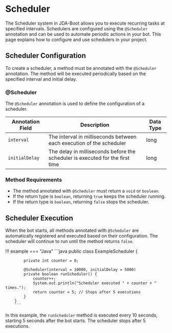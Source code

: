 # Scheduler

The Scheduler system in JDA-Boot allows you to execute recurring tasks at specified intervals. Schedulers are configured using the `@Scheduler` annotation and can be used to automate periodic actions in your bot. This page explains how to configure and use schedulers in your project.

## Scheduler Configuration

To create a scheduler, a method must be annotated with the `@Scheduler` annotation. The method will be executed periodically based on the specified interval and initial delay.

### @Scheduler

The `@Scheduler` annotation is used to define the configuration of a scheduler.

| Annotation Field | Description                                                                   | Data Type |
|------------------|-------------------------------------------------------------------------------|-----------|
| `interval`       | The interval in milliseconds between each execution of the scheduler          | long      |
| `initialDelay`   | The delay in milliseconds before the scheduler is executed for the first time | long      |

### Method Requirements

- The method annotated with `@Scheduler` must return a `void` or `boolean`.
- If the return type is `boolean`, returning `true` keeps the scheduler running.
- If the return type is `boolean`, returning `false` stops the scheduler.

## Scheduler Execution

When the bot starts, all methods annotated with `@Scheduler` are automatically registered and executed based on their configuration. The scheduler will continue to run until the method returns `false`.

!!! example
    === "Java"
        ```java
        public class ExampleScheduler {

            private int counter = 0;

            @Scheduler(interval = 10000, initialDelay = 5000)
            private boolean runScheduler() {
                counter++;
                System.out.println("Scheduler executed " + counter + " times.");
                return counter < 5; // Stops after 5 executions
            }
        }
        ```

In this example, the `runScheduler` method is executed every 10 seconds, starting 5 seconds after the bot starts. The scheduler stops after 5 executions.